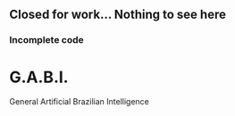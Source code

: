 ## Closed for work... Nothing to see here
### Incomplete code

# G.A.B.I.

General Artificial Brazilian Intelligence

